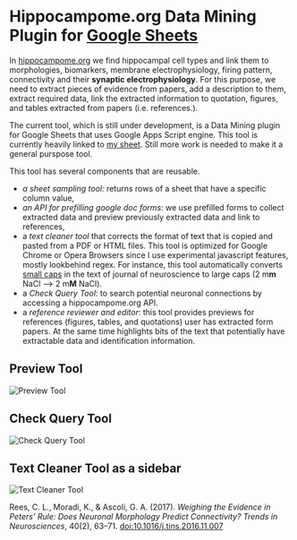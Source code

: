 # Hippocampome.org Data Mining Plugin for [Google Sheets](https://docs.google.com/spreadsheets/d/19zgGwpUQiCHsxozzMEry1EsI1_6AS_Q14CEF3JStW4A/edit?usp=sharing)

In [hippocampome.org](hippocampome.org) we find hippocampal cell types and link them to morphologies, biomarkers, membrane electrophysiology, firing pattern, connectivity and their **synaptic electrophysiology**. For this purpose, we need to extract pieces of evidence from papers, add a description to them, extract required data, link the extracted information to quotation, figures, and tables extracted from papers (i.e. references.).

The current tool, which is still under development, is a Data Mining plugin for Google Sheets that uses Google Apps Script engine. 
This tool is currently heavily linked to [my sheet](https://docs.google.com/spreadsheets/d/19zgGwpUQiCHsxozzMEry1EsI1_6AS_Q14CEF3JStW4A/edit?usp=sharing). Still more work is needed to make it a general purspose tool.

This tool has several components that are reusable.
- *a sheet sampling tool:* returns rows of a sheet that have a specific column value,
- *an API for prefilling google doc forms*: we use prefilled forms to collect extracted data and preview previously extracted data and link to references,
- a *text cleaner tool* that corrects the format of text that is copied and pasted from a PDF or HTML files. This tool is optimized for Google Chrome or Opera Browsers since I use experimental javascript features, mostly lookbehind regex. For instance, this tool automatically converts [small caps](https://en.wikipedia.org/wiki/Small_caps) in the text of journal of neuroscience to large caps (2 m**m** NaCl --> 2 m**M** NaCl).
- a *Check Query Tool*: to search potential neuronal connections by accessing a hippocampome.org API.
- a *reference reviewer and editor*: this tool provides previews for references (figures, tables, and quotations) user has extracted form papers. At the same time highlights bits of the text that potentially have extractable data and identification information.

## Preview Tool
![Preview Tool](https://github.com/k1moradi/Hippocampome.Org-Data-Miner-s-Plugin-for-Google-Sheet-/blob/master/Form%26Viewer.png "Preview Tool")
## Check Query Tool
![Check Query Tool](https://github.com/k1moradi/Hippocampome.Org-Data-Miner-s-Plugin-for-Google-Sheet-/blob/master/CheckQueryTool.png "Check Query Tool")
## Text Cleaner Tool as a sidebar
![Text Cleaner Tool](https://github.com/k1moradi/Hippocampome.Org-Data-Miner-s-Plugin-for-Google-Sheet-/blob/master/TextCleaner.png "Text Cleaner Tool")

Rees, C. L., Moradi, K., & Ascoli, G. A. (2017). *Weighing the Evidence in Peters’ Rule: Does Neuronal Morphology Predict Connectivity? Trends in Neurosciences*, 40(2), 63–71. [doi:10.1016/j.tins.2016.11.007](https://doi.org/10.1016/j.tins.2016.11.007)
